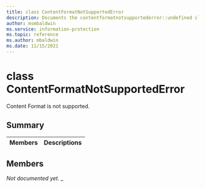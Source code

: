 ```yaml
---
title: class ContentFormatNotSupportedError 
description: Documents the contentformatnotsupportederror::undefined class of the Microsoft Information Protection SDK.
author: msmbaldwin
ms.service: information-protection
ms.topic: reference
ms.author: mbaldwin
ms.date: 11/15/2021
---
```


# class ContentFormatNotSupportedError 
Content Format is not supported.
  
## Summary
 Members                        | Descriptions                                
--------------------------------|---------------------------------------------
  
## Members
_Not documented yet._
_
